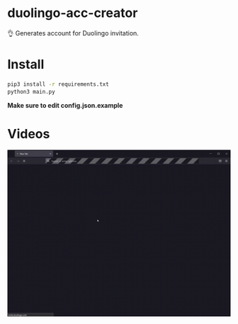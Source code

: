 # duolingo-acc-creator
👌 Generates account for Duolingo invitation.

# Install
```bash
pip3 install -r requirements.txt
python3 main.py
```
**Make sure to edit config.json.example**

# Videos
![GIF](gif.gif)
